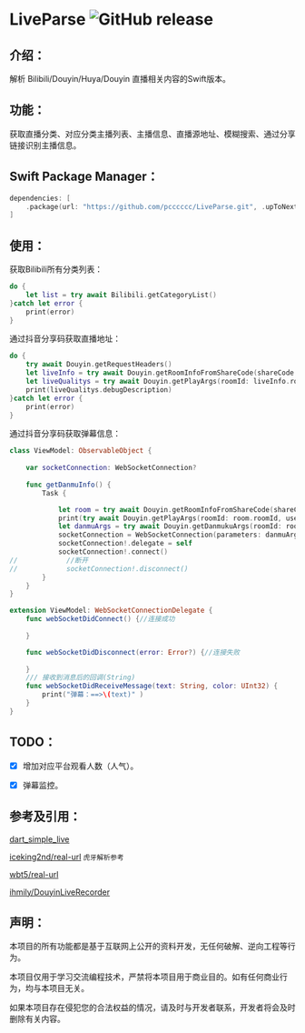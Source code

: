 # LiveParse ![GitHub release](https://img.shields.io/badge/release-v1.0.3-blue.svg)

## 介绍： 

解析 Bilibili/Douyin/Huya/Douyin 直播相关内容的Swift版本。

## 功能：

获取直播分类、对应分类主播列表、主播信息、直播源地址、模糊搜索、通过分享链接识别主播信息。

## Swift Package Manager：
```swift
dependencies: [
    .package(url: "https://github.com/pcccccc/LiveParse.git", .upToNextMajor(from:"1.0.1"))
]
```
## 使用：

获取Bilibili所有分类列表：

```swift
do {
    let list = try await Bilibili.getCategoryList()
}catch let error {
    print(error)
}
```

通过抖音分享码获取直播地址：

```swift
do {
    try await Douyin.getRequestHeaders()
    let liveInfo = try await Douyin.getRoomInfoFromShareCode(shareCode: "2- #在抖音，记录美好生活#【交个朋友直播间】正在直播，来和我一起支持Ta吧。复制下方链接，打开【抖音】，直接观看直播！ https://v.douyin.com/i8rhQQ2t/ 2@4.com 12/18")
    let liveQualitys = try await Douyin.getPlayArgs(roomId: liveInfo.roomId, userId: nil)
    print(liveQualitys.debugDescription)
}catch let error {
    print(error)
}
```

通过抖音分享码获取弹幕信息：

```swift
class ViewModel: ObservableObject {
    
    var socketConnection: WebSocketConnection?
    
    func getDanmuInfo() {
        Task {

            let room = try await Douyin.getRoomInfoFromShareCode(shareCode: "2- #在抖音，记录美好生活#【中标标院】正在直播，来和我一起支持Ta吧。复制下方链接，打开【抖音】，直接观看直播！ https://v.douyin.com/i8gXjg1D/ 4@0.com 08/22")
            print(try await Douyin.getPlayArgs(roomId: room.roomId, userId: room.userId))
            let danmuArgs = try await Douyin.getDanmukuArgs(roomId: room.roomId)
            socketConnection = WebSocketConnection(parameters: danmuArgs.0, headers: danmuArgs.1, liveType: room.liveType)
            socketConnection!.delegate = self
            socketConnection!.connect()
//            //断开
//            socketConnection!.disconnect()
        }
    }
}

extension ViewModel: WebSocketConnectionDelegate {
    func webSocketDidConnect() {//连接成功
        
    }

    func webSocketDidDisconnect(error: Error?) {//连接失败
        
    }
    /// 接收到消息后的回调(String)
    func webSocketDidReceiveMessage(text: String, color: UInt32) {
        print("弹幕：==>\(text)" )
    }
}
```

## TODO：

- [x] 增加对应平台观看人数（人气）。
- [x] 弹幕监控。


## 参考及引用：

[dart_simple_live](https://github.com/xiaoyaocz/dart_simple_live/) 

[iceking2nd/real-url](https://github.com/iceking2nd/real-url) `虎牙解析参考`

[wbt5/real-url](https://github.com/wbt5/real-url)

[ihmily/DouyinLiveRecorder](https://github.com/ihmily/DouyinLiveRecorder)

## 声明：

本项目的所有功能都是基于互联网上公开的资料开发，无任何破解、逆向工程等行为。

本项目仅用于学习交流编程技术，严禁将本项目用于商业目的。如有任何商业行为，均与本项目无关。

如果本项目存在侵犯您的合法权益的情况，请及时与开发者联系，开发者将会及时删除有关内容。
